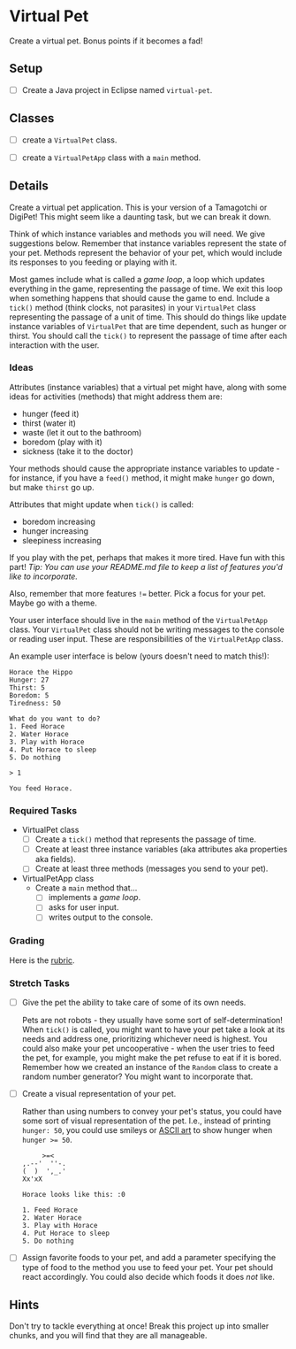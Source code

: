 # Virtual Pet

Create a virtual pet. Bonus points if it becomes a fad!

## Setup

- [ ] Create a Java project in Eclipse named `virtual-pet`.


## Classes
- [ ] create a `VirtualPet` class.
- [ ] create a `VirtualPetApp` class with a `main` method.


## Details

Create a virtual pet application. This is your version of a Tamagotchi or DigiPet! This might seem like a daunting task, but we can break it down.

Think of which instance variables and methods you will need. We give suggestions below. Remember that instance variables represent the state of your pet. Methods represent the behavior of your pet, which would include its responses to you feeding or playing with it.

Most games include what is called a *game loop*, a loop which updates everything in the game, representing the passage of time. We exit this loop when something happens that should cause the game to end. Include a `tick()` method (think clocks, not parasites) in your `VirtualPet` class representing the passage of a unit of time. This should do things like update instance variables of `VirtualPet` that are time dependent, such as hunger or thirst. You should call the `tick()` to represent the passage of time after each interaction with the user.

### Ideas

Attributes (instance variables) that a virtual pet might have, along with some ideas for activities (methods) that might address them are:

- hunger (feed it)
- thirst (water it)
- waste (let it out to the bathroom)
- boredom (play with it)
- sickness (take it to the doctor)

Your methods should cause the appropriate instance variables to update - for instance, if you have a `feed()` method, it might make `hunger` go down, but make `thirst` go up.

Attributes that might update when `tick()` is called:
  - boredom increasing
  - hunger increasing
  - sleepiness increasing

If you play with the pet, perhaps that makes it more tired. Have fun with this part! *Tip: You can use your README.md file to keep a list of features you'd like to incorporate.*

Also, remember that more features `!=` better. Pick a focus for your pet. Maybe go with a theme.

Your user interface should live in the `main` method of the `VirtualPetApp` class. Your `VirtualPet` class should not be writing messages to the console or reading user input. These are responsibilities of the `VirtualPetApp` class.

An example user interface is below (yours doesn't need to match this!):

```
Horace the Hippo
Hunger: 27
Thirst: 5
Boredom: 5
Tiredness: 50

What do you want to do?
1. Feed Horace
2. Water Horace
3. Play with Horace
4. Put Horace to sleep
5. Do nothing

> 1

You feed Horace.
```

### Required Tasks

- VirtualPet class
  - [ ] Create a `tick()` method that represents the passage of time.
  - [ ] Create at least three instance variables (aka attributes aka properties aka fields).
  - [ ] Create at least three methods (messages you send to your pet).

- VirtualPetApp class
  - Create a `main` method that…
    - [ ] implements a *game loop*.
    - [ ] asks for user input.
    - [ ] writes output to the console.

### Grading

Here is the [rubric](./rubric.md).

### Stretch Tasks

- [ ] Give the pet the ability to take care of some of its own needs.

  Pets are not robots - they usually have some sort of self-determination! When `tick()` is called, you might want to have your pet take a look at its needs and address one, prioritizing whichever need is highest. You could also make your pet uncooperative - when the user tries to feed the pet, for example, you might make the pet refuse to eat if it is bored. Remember how we created an instance of the `Random` class to create a random number generator? You might want to incorporate that.

- [ ] Create a visual representation of your pet.

  Rather than using numbers to convey your pet's status, you could have some sort of visual representation of the pet. I.e., instead of printing `hunger: 50`, you could use smileys or [ASCII art](https://en.wikipedia.org/wiki/ASCII_art) to show hunger when `hunger >= 50`.
  
  ```
       >=<        
  ,.--'  ''-.
  (  )  ',_.'
  Xx'xX      

  Horace looks like this: :0

  1. Feed Horace
  2. Water Horace
  3. Play with Horace
  4. Put Horace to sleep
  5. Do nothing
  ```
  
- [ ] Assign favorite foods to your pet, and add a parameter specifying the type of food to the method you use to feed your pet. Your pet should react accordingly. You could also decide which foods it does *not* like.

## Hints

Don't try to tackle everything at once! Break this project up into smaller chunks, and you will find that they are all manageable.

